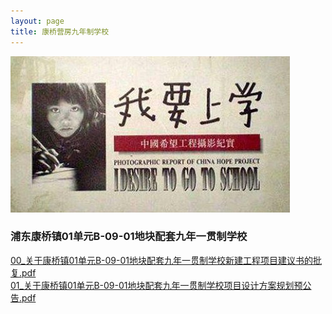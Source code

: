 ```yaml
---
layout: page
title: 康桥营房九年制学校
---
```

![我要上学](img/51school.jpg)      
### 浦东康桥镇01单元B-09-01地块配套九年一贯制学校          
<a href="../B0901/00_关于康桥镇01单元B-09-01地块配套九年一贯制学校新建工程项目建议书的批复.pdf" target="_blank">00_关于康桥镇01单元B-09-01地块配套九年一贯制学校新建工程项目建议书的批复.pdf</a>      
<a href="../B0901/01_关于康桥镇01单元B-09-01地块配套九年一贯制学校项目设计方案规划预公告.pdf" target="_blank">01_关于康桥镇01单元B-09-01地块配套九年一贯制学校项目设计方案规划预公告.pdf</a>      

 


